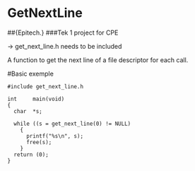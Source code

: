 # GetNextLine

##{Epitech.}
###Tek 1 project for CPE

-> get_next_line.h needs to be included

A function to get the next line of a file descriptor for each call.

#Basic exemple
```
#include get_next_line.h

int     main(void)
{
  char  *s;

  while ((s = get_next_line(0) != NULL)
    {
      printf("%s\n", s);
      free(s);
    }
  return (0);
}
